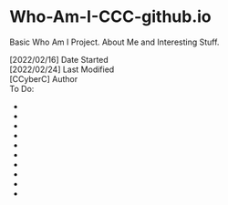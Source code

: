 # Who-Am-I-CCC-github.io
Basic Who Am I Project. About Me and Interesting Stuff.
<div>
[2022/02/16] Date Started
<div>
[2022/02/24] Last Modified
<div>
[CCyberC] Author
<div>
To Do:
<div>
<ul>
  <li>
  <li>
  <li>
  <li>
  <li>
  <li>
  <li>
  <li>
  <li>
  <li>
</ul>
